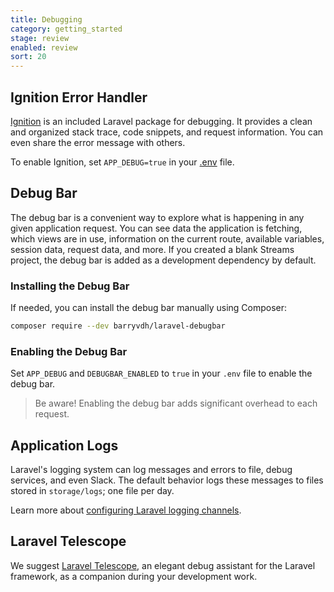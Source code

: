 ```yaml
---
title: Debugging
category: getting_started
stage: review
enabled: review
sort: 20
---
```


## Ignition Error Handler

[Ignition](https://flareapp.io/ignition) is an included Laravel package for debugging. It provides a clean and organized stack trace, code snippets, and request information. You can even share the error message with others.

To enable Ignition, set `APP_DEBUG=true` in your [.env](/configuration#environment-variables) file.

## Debug Bar

The debug bar is a convenient way to explore what is happening in any given application request. You can see data the application is fetching, which views are in use, information on the current route, available variables, session data, request data, and more. If you created a blank Streams project, the debug bar is added as a development dependency by default.

### Installing the Debug Bar 

If needed, you can install the debug bar manually using Composer:

``` bash
composer require --dev barryvdh/laravel-debugbar
```

### Enabling the Debug Bar 

Set `APP_DEBUG` and `DEBUGBAR_ENABLED` to `true` in your `.env` file to enable the debug bar.

> Be aware! Enabling the debug bar adds significant overhead to each request.

## Application Logs

Laravel's logging system can log messages and errors to file, debug services, and even Slack. The default behavior logs these messages to files stored in `storage/logs`; one file per day.

Learn more about [configuring Laravel logging channels][logging].

## Laravel Telescope

We suggest [Laravel Telescope][telescope], an elegant debug assistant for the Laravel framework, as a companion during your development work.

[composer]: https://getcomposer.org/
[telescope]: https://laravel.com/docs/telescope
[logging]: https://laravel.com/docs/logging#configuration
[ignition]: https://flareapp.io/docs/ignition-for-laravel/introduction
